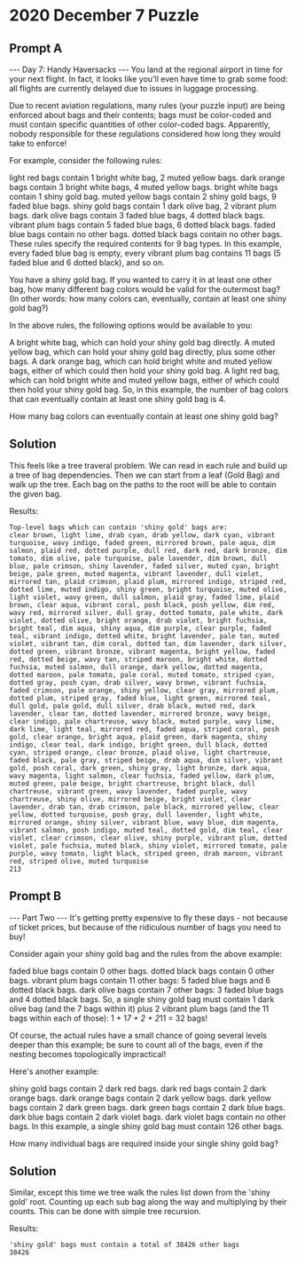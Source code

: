 # 2020 December 7 Puzzle

## Prompt A

--- Day 7: Handy Haversacks ---
You land at the regional airport in time for your next flight. In fact, it looks like you'll even have time to grab some food: all flights are currently delayed due to issues in luggage processing.

Due to recent aviation regulations, many rules (your puzzle input) are being enforced about bags and their contents; bags must be color-coded and must contain specific quantities of other color-coded bags. Apparently, nobody responsible for these regulations considered how long they would take to enforce!

For example, consider the following rules:

light red bags contain 1 bright white bag, 2 muted yellow bags.
dark orange bags contain 3 bright white bags, 4 muted yellow bags.
bright white bags contain 1 shiny gold bag.
muted yellow bags contain 2 shiny gold bags, 9 faded blue bags.
shiny gold bags contain 1 dark olive bag, 2 vibrant plum bags.
dark olive bags contain 3 faded blue bags, 4 dotted black bags.
vibrant plum bags contain 5 faded blue bags, 6 dotted black bags.
faded blue bags contain no other bags.
dotted black bags contain no other bags.
These rules specify the required contents for 9 bag types. In this example, every faded blue bag is empty, every vibrant plum bag contains 11 bags (5 faded blue and 6 dotted black), and so on.

You have a shiny gold bag. If you wanted to carry it in at least one other bag, how many different bag colors would be valid for the outermost bag? (In other words: how many colors can, eventually, contain at least one shiny gold bag?)

In the above rules, the following options would be available to you:

A bright white bag, which can hold your shiny gold bag directly.
A muted yellow bag, which can hold your shiny gold bag directly, plus some other bags.
A dark orange bag, which can hold bright white and muted yellow bags, either of which could then hold your shiny gold bag.
A light red bag, which can hold bright white and muted yellow bags, either of which could then hold your shiny gold bag.
So, in this example, the number of bag colors that can eventually contain at least one shiny gold bag is 4.

How many bag colors can eventually contain at least one shiny gold bag?

## Solution

This feels like a tree traveral problem. We can read in each rule and build up a tree of bag dependencies. Then we can start from a leaf (Gold Bag) and walk up the tree. Each bag on the paths to the root will be able to contain the given bag.

Results:

```
Top-level bags which can contain 'shiny gold' bags are:
clear brown, light lime, drab cyan, drab yellow, dark cyan, vibrant turquoise, wavy indigo, faded green, mirrored brown, pale aqua, dim salmon, plaid red, dotted purple, dull red, dark red, dark bronze, dim tomato, dim olive, pale turquoise, pale lavender, dim brown, dull blue, pale crimson, shiny lavender, faded silver, muted cyan, bright beige, pale green, muted magenta, vibrant lavender, dull violet, mirrored tan, plaid crimson, plaid plum, mirrored indigo, striped red, dotted lime, muted indigo, shiny green, bright turquoise, muted olive, light violet, wavy green, dull salmon, plaid gray, faded lime, plaid brown, clear aqua, vibrant coral, posh black, posh yellow, dim red, wavy red, mirrored silver, dull gray, dotted tomato, pale white, dark violet, dotted olive, bright orange, drab violet, bright fuchsia, bright teal, dim aqua, shiny aqua, dim purple, clear purple, faded teal, vibrant indigo, dotted white, bright lavender, pale tan, muted violet, vibrant tan, dim coral, dotted tan, dim lavender, dark silver, dotted green, vibrant bronze, vibrant magenta, bright yellow, faded red, dotted beige, wavy tan, striped maroon, bright white, dotted fuchsia, muted salmon, dull orange, dark yellow, dotted magenta, dotted maroon, pale tomato, pale coral, muted tomato, striped cyan, dotted gray, posh cyan, drab silver, wavy brown, vibrant fuchsia, faded crimson, pale orange, shiny yellow, clear gray, mirrored plum, dotted plum, striped gray, faded blue, light green, mirrored teal, dull gold, pale gold, dull silver, drab black, muted red, dark lavender, clear tan, dotted lavender, mirrored bronze, wavy beige, clear indigo, pale chartreuse, wavy black, muted purple, wavy lime, dark lime, light teal, mirrored red, faded aqua, striped coral, posh gold, clear orange, bright aqua, plaid green, dark magenta, shiny indigo, clear teal, dark indigo, bright green, dull black, dotted cyan, striped orange, clear bronze, plaid olive, light chartreuse, faded black, pale gray, striped beige, drab aqua, dim silver, vibrant gold, posh coral, dark green, shiny gray, light bronze, dark aqua, wavy magenta, light salmon, clear fuchsia, faded yellow, dark plum, muted green, pale beige, bright chartreuse, bright black, dull chartreuse, vibrant green, wavy lavender, faded purple, wavy chartreuse, shiny olive, mirrored beige, bright violet, clear lavender, drab tan, drab crimson, pale black, mirrored yellow, clear yellow, dotted turquoise, posh gray, dull lavender, light white, mirrored orange, shiny silver, vibrant blue, wavy blue, dim magenta, vibrant salmon, posh indigo, muted teal, dotted gold, dim teal, clear violet, clear crimson, clear olive, shiny purple, vibrant plum, dotted violet, pale fuchsia, muted black, shiny violet, mirrored tomato, pale purple, wavy tomato, light black, striped green, drab maroon, vibrant red, striped olive, muted turquoise
213
```

## Prompt B

--- Part Two ---
It's getting pretty expensive to fly these days - not because of ticket prices, but because of the ridiculous number of bags you need to buy!

Consider again your shiny gold bag and the rules from the above example:

faded blue bags contain 0 other bags.
dotted black bags contain 0 other bags.
vibrant plum bags contain 11 other bags: 5 faded blue bags and 6 dotted black bags.
dark olive bags contain 7 other bags: 3 faded blue bags and 4 dotted black bags.
So, a single shiny gold bag must contain 1 dark olive bag (and the 7 bags within it) plus 2 vibrant plum bags (and the 11 bags within each of those): 1 + 1*7 + 2 + 2*11 = 32 bags!

Of course, the actual rules have a small chance of going several levels deeper than this example; be sure to count all of the bags, even if the nesting becomes topologically impractical!

Here's another example:

shiny gold bags contain 2 dark red bags.
dark red bags contain 2 dark orange bags.
dark orange bags contain 2 dark yellow bags.
dark yellow bags contain 2 dark green bags.
dark green bags contain 2 dark blue bags.
dark blue bags contain 2 dark violet bags.
dark violet bags contain no other bags.
In this example, a single shiny gold bag must contain 126 other bags.

How many individual bags are required inside your single shiny gold bag?

## Solution

Similar, except this time we tree walk the rules list down from the 'shiny gold' root. Counting up each sub bag along the way and multiplying by their counts. This can be done with simple tree recursion.

Results:

```
'shiny gold' bags must contain a total of 38426 other bags
38426
```
